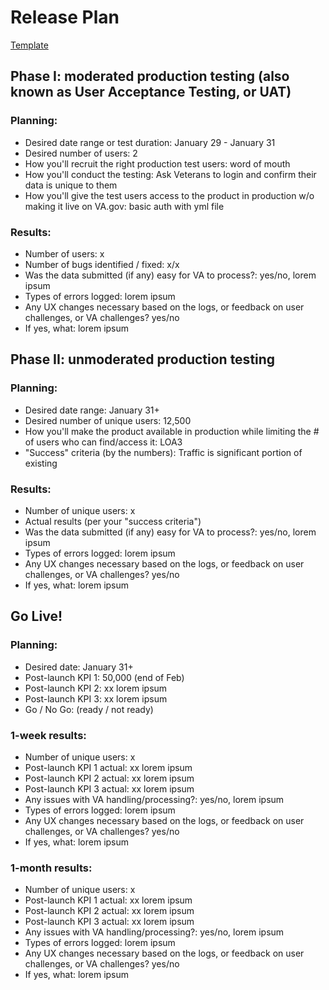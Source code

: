 # Release Plan 
[Template](#)

## Phase I: moderated production testing (also known as User Acceptance Testing, or UAT)

### Planning:
- Desired date range or test duration: January 29 - January 31
- Desired number of users: 2
- How you'll recruit the right production test users: word of mouth
- How you'll conduct the testing: Ask Veterans to login and confirm their data is unique to them
- How you'll give the test users access to the product in production w/o making it live on VA.gov: basic auth with yml file

### Results:
- Number of users: x
- Number of bugs identified / fixed: x/x
- Was the data submitted (if any) easy for VA to process?: yes/no, lorem ipsum
- Types of errors logged: lorem ipsum
- Any UX changes necessary based on the logs, or feedback on user challenges, or VA challenges? yes/no 
- If yes, what: lorem ipsum

## Phase II: unmoderated production testing

### Planning:
- Desired date range: January 31+
- Desired number of unique users: 12,500
- How you'll make the product available in production while limiting the # of users who can find/access it: LOA3
- "Success" criteria (by the numbers): Traffic is significant portion of existing

### Results:
- Number of unique users: x
- Actual results (per your "success criteria")
- Was the data submitted (if any) easy for VA to process?: yes/no, lorem ipsum
- Types of errors logged: lorem ipsum
- Any UX changes necessary based on the logs, or feedback on user challenges, or VA challenges? yes/no 
- If yes, what: lorem ipsum

## Go Live!

### Planning:
- Desired date: January 31+
- Post-launch KPI 1: 50,000 (end of Feb)
- Post-launch KPI 2: xx lorem ipsum
- Post-launch KPI 3: xx lorem ipsum
- Go / No Go: (ready / not ready)

### 1-week results:
- Number of unique users: x
- Post-launch KPI 1 actual: xx lorem ipsum
- Post-launch KPI 2 actual: xx lorem ipsum
- Post-launch KPI 3 actual: xx lorem ipsum
- Any issues with VA handling/processing?: yes/no, lorem ipsum
- Types of errors logged: lorem ipsum
- Any UX changes necessary based on the logs, or feedback on user challenges, or VA challenges? yes/no 
- If yes, what: lorem ipsum

### 1-month results:
- Number of unique users: x
- Post-launch KPI 1 actual: xx lorem ipsum
- Post-launch KPI 2 actual: xx lorem ipsum
- Post-launch KPI 3 actual: xx lorem ipsum
- Any issues with VA handling/processing?: yes/no, lorem ipsum
- Types of errors logged: lorem ipsum
- Any UX changes necessary based on the logs, or feedback on user challenges, or VA challenges? yes/no 
- If yes, what: lorem ipsum
